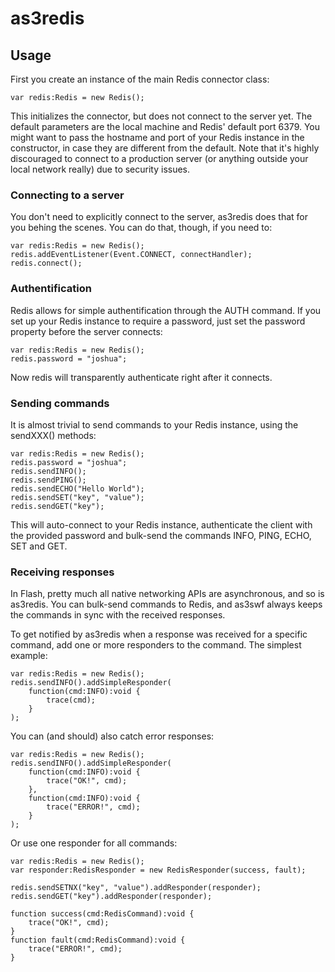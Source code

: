 # as3redis

## Usage

First you create an instance of the main Redis connector class:

	var redis:Redis = new Redis();

This initializes the connector, but does not connect to the server yet. The default parameters are the local machine and Redis' default port 6379. You might want to pass the hostname and port of your Redis instance in the constructor, in case they are different from the default. Note that it's highly discouraged to connect to a production server (or anything outside your local network really) due to security issues.

### Connecting to a server

You don't need to explicitly connect to the server, as3redis does that for you behing the scenes. You can do that, though, if you need to:

	var redis:Redis = new Redis();
	redis.addEventListener(Event.CONNECT, connectHandler);
	redis.connect();

### Authentification

Redis allows for simple authentification through the AUTH command. If you set up your Redis instance to require a password, just set the password property before the server connects:

	var redis:Redis = new Redis();
	redis.password = "joshua";

Now redis will transparently authenticate right after it connects.

### Sending commands

It is almost trivial to send commands to your Redis instance, using the sendXXX() methods:

	var redis:Redis = new Redis();
	redis.password = "joshua";
	redis.sendINFO();
	redis.sendPING();
	redis.sendECHO("Hello World");
	redis.sendSET("key", "value");
	redis.sendGET("key");

This will auto-connect to your Redis instance, authenticate the client with the provided password and bulk-send the commands INFO, PING, ECHO, SET and GET.

### Receiving responses

In Flash, pretty much all native networking APIs are asynchronous, and so is as3redis. You can bulk-send commands to Redis, and as3swf always keeps the commands in sync with the received responses.

To get notified by as3redis when a response was received for a specific command, add one or more responders to the command. The simplest example:

	var redis:Redis = new Redis();
	redis.sendINFO().addSimpleResponder(
		function(cmd:INFO):void {
			trace(cmd);
		}
	);

You can (and should) also catch error responses:

	var redis:Redis = new Redis();
	redis.sendINFO().addSimpleResponder(
		function(cmd:INFO):void {
			trace("OK!", cmd);
		},
		function(cmd:INFO):void {
			trace("ERROR!", cmd);
		}
	);

Or use one responder for all commands:

	var redis:Redis = new Redis();
	var responder:RedisResponder = new RedisResponder(success, fault);
	
	redis.sendSETNX("key", "value").addResponder(responder);
	redis.sendGET("key").addResponder(responder);
	
	function success(cmd:RedisCommand):void {
		trace("OK!", cmd);
	}
	function fault(cmd:RedisCommand):void {
		trace("ERROR!", cmd);
	}

